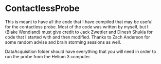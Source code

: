 # ContactlessProbe

This is meant to have all the code that I have compiled that may be useful for the contactless probe. Most of the code was written by myself, but I (Blake Wendland) must give credit to Jack Zwettler and Dinesh Shukla for code that I started with and then modified. Thanks to Zach Anderson for some random advise and brain storming sessions as well.

DataAcquisition folder should have everything that you will need in order to run the probe from the Helium 3 computer. 
